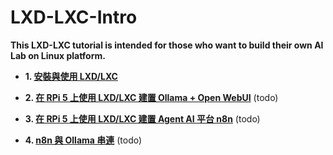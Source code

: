 # LXD-LXC-Intro
**This LXD-LXC tutorial is intended for those who want to build their own AI Lab on Linux platform.**

- **1. [安裝與使用 LXD/LXC](https://github.com/robmlee/LXD-LXC-Intro/blob/918cbf47f45274f58311a84d639cd3dbc7a7fe85/01.%20Install%20LXD-LXC.md)**

- **2. [在 RPi 5 上使用 LXD/LXC 建置 Ollama + Open WebUI]()**
  (todo)

- **3. [在 RPi 5 上使用 LXD/LXC 建置 Agent AI 平台 n8n]()**
  (todo)

- **4. [n8n 與 Ollama 串連]()**
  (todo)
 
